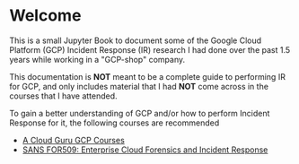 # Welcome

This is a small Jupyter Book to document some of the Google Cloud Platform (GCP) Incident Response (IR) research I had done over the past 1.5 years while working in a "GCP-shop" company.

This documentation is **NOT** meant to be a complete guide to performing IR for GCP, and only includes material that I had **NOT** come across in the courses that I have attended.

To gain a better understanding of GCP and/or how to perform Incident Response for it, the following courses are recommended
- [A Cloud Guru GCP Courses](https://acloudguru.com/browse-training?type=course&platform%5B0%5D=GCP)
- [SANS FOR509: Enterprise Cloud Forensics and Incident Response](https://www.sans.org/cyber-security-courses/enterprise-cloud-forensics-incident-response/)
